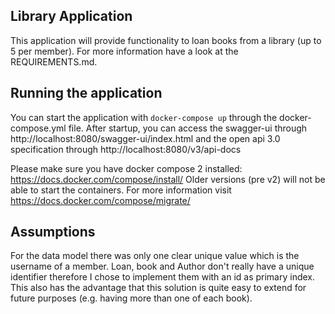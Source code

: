 ## Library Application ##
This application will provide functionality to loan books from a library (up to 5 per member). 
For more information have a look at the REQUIREMENTS.md.

## Running the application
You can start the application with `docker-compose up` through the docker-compose.yml file. 
After startup, you can access the swagger-ui through http://localhost:8080/swagger-ui/index.html 
and the open api 3.0 specification through http://localhost:8080/v3/api-docs

Please make sure you have docker compose 2 installed: https://docs.docker.com/compose/install/
Older versions (pre v2) will not be able to start the containers. For more information visit https://docs.docker.com/compose/migrate/

## Assumptions
For the data model there was only one clear unique value which is the username of a member. 
Loan, book and Author don't really have a unique identifier therefore I chose to implement them with an id as primary index.
This also has the advantage that this solution is quite easy to extend for future purposes (e.g. having more than one of each book).



